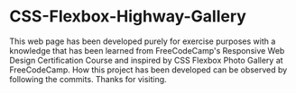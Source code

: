 # CSS-Flexbox-Highway-Gallery
This web page has been developed purely for exercise purposes with a knowledge that has been learned from FreeCodeCamp's Responsive Web Design Certification Course and inspired by CSS Flexbox Photo Gallery at FreeCodeCamp. How this project has been developed can be observed by following the commits. Thanks for visiting.
